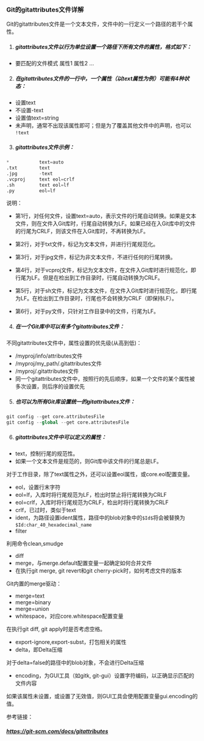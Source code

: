 ### Git的gitattributes文件详解

Git的gitattributes文件是一个文本文件，文件中的一行定义一个路径的若干个属性。

1. ##### gitattributes文件以行为单位设置一个路径下所有文件的属性，格式如下：

- 要匹配的文件模式 属性1 属性2 ...

2. ##### 在gitattributes文件的一行中，一个属性（以text属性为例）可能有4种状态：

  - 设置text
  - 不设置-text
  - 设置值text=string
  - 未声明，通常不出现该属性即可；但是为了覆盖其他文件中的声明，也可以 `!text`


3. ##### gitattributes文件示例：

```python
*           text=auto
.txt		text
.jpg		-text
.vcproj	    text eol=crlf
.sh		    text eol=lf
.py		    eol=lf
```

说明：

- 第1行，对任何文件，设置text=auto，表示文件的行尾自动转换。如果是文本文件，则在文件入Git库时，行尾自动转换为LF。如果已经在入Git库中的文件的行尾为CRLF，则该文件在入Git库时，不再转换为LF。

- 第2行，对于txt文件，标记为文本文件，并进行行尾规范化。

- 第3行，对于jpg文件，标记为非文本文件，不进行任何的行尾转换。

- 第4行，对于vcproj文件，标记为文本文件，在文件入Git库时进行规范化，即行尾为LF。但是在检出到工作目录时，行尾自动转换为CRLF。

- 第5行，对于sh文件，标记为文本文件，在文件入Git库时进行规范化，即行尾为LF。在检出到工作目录时，行尾也不会转换为CRLF（即保持LF）。

- 第6行，对于py文件，只针对工作目录中的文件，行尾为LF。



4. ##### 在一个Git库中可以有多个gitattributes文件：

  不同gitattributes文件中，属性设置的优先级(从高到低)：

  - /myproj/info/attributes文件
  - /myproj/my_path/.gitattributes文件
  - /myproj/.gitattributes文件
  - 同一个gitattributes文件中，按照行的先后顺序，如果一个文件的某个属性被多次设置，则后序的设置优先


5. ##### 也可以为所有Git库设置统一的gitattributes文件：

```python
git config --get core.attributesFile
git config --global --get core.attributesFile
```


6. ##### gitattributes文件中可以定义的属性：

  - text，控制行尾的规范性。
  - 如果一个文本文件是规范的，则Git库中该文件的行尾总是LF。

对于工作目录，除了text属性之外，还可以设置eol属性，或core.eol配置变量。

- eol，设置行末字符
- eol=lf，入库时将行尾规范为LF，检出时禁止将行尾转换为CRLF
- eol=crlf，入库时将行尾规范为CRLF，检出时将行尾转换为CRLF
- crlf，已过时，类似于text
- ident，为路径设置ident属性，路径中的blob对象中的`$Id$`将会被替换为`$Id:char_40_hexadecimal_name`
- filter



利用命令clean,smudge

- diff
- merge，与merge.default配置变量一起确定如何合并文件
- 在执行git merge, git revert和git cherry-pick时，如何考虑文件的版本



Git内置的merge驱动：

- merge=text
- merge=binary
- merge=union
- whitespace，对应core.whitespace配置变量



在执行git diff, git apply时是否考虑空格。

- export-ignore,export-subst，打包相关的属性
- delta，即Delta压缩



对于delta=false的路径中的blob对象，不会进行Delta压缩

- encoding，为GUI工具（如gitk, git-gui）设置字符编码，以正确显示匹配的文件内容



如果该属性未设置，或设置了无效值，则GUI工具会使用配置变量gui.encoding的值。


参考链接：

##### https://git-scm.com/docs/gitattributes
